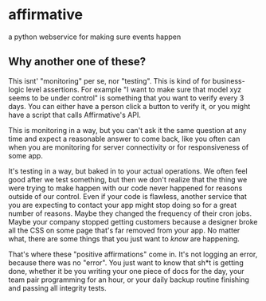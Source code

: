 # affirmative
a python webservice for making sure events happen

## Why another one of these? ##
This isnt' "monitoring" per se, nor "testing".  This is kind of for
business-logic level assertions.  For example "I want to make sure that model
xyz seems to be under control" is something that you want to verify every 3
days.  You can either have a person click a button to verify it, or you might
have a script that calls Affirmative's API.  

This is monitoring in a way, but you can't ask it the same question at any time
and expect a reasonable answer to come back, like you often can when you are
monitoring for server connectivity or for responsiveness of some app. 

It's testing in a way, but baked in to your actual operations.  We often feel
good after we test something, but then we don't realize that the thing we were
trying to make happen with our code never happened for reasons outside of our
control.  Even if your code is flawless, another service that you are expecting
to contact your app might stop doing so for a great number of reasons.  Maybe they
changed the frequency of their cron jobs.  Maybe your company stopped getting
customers because a designer broke all the CSS on some page that's far removed
from your app.  No matter what, there are some things that you just want to
_know_ are happening.

That's where these "positive affirmations" come in.  It's not logging an error,
because there was no "error".  You just want to know that sh*t is getting done,
whether it be you writing your one piece of docs for the day, your team pair
programming for an hour, or your daily backup routine finishing and passing all
integrity tests.

